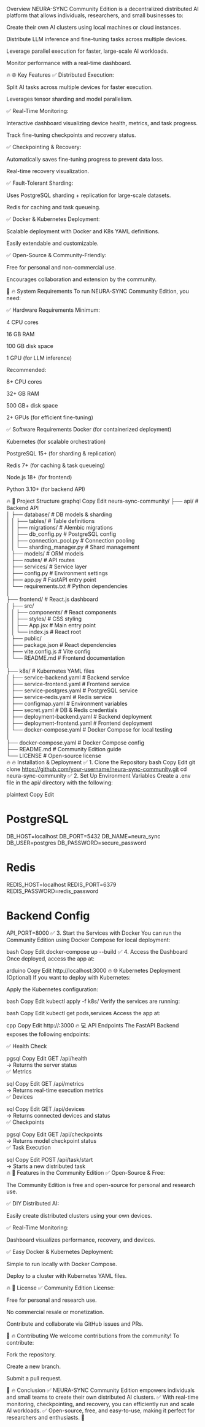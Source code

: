  Overview
NEURA-SYNC Community Edition is a decentralized distributed AI platform that allows individuals, researchers, and small businesses to:

Create their own AI clusters using local machines or cloud instances.

Distribute LLM inference and fine-tuning tasks across multiple devices.

Leverage parallel execution for faster, large-scale AI workloads.

Monitor performance with a real-time dashboard.

🔥 🌐 Key Features
✅ Distributed Execution:

Split AI tasks across multiple devices for faster execution.

Leverages tensor sharding and model parallelism.

✅ Real-Time Monitoring:

Interactive dashboard visualizing device health, metrics, and task progress.

Track fine-tuning checkpoints and recovery status.

✅ Checkpointing & Recovery:

Automatically saves fine-tuning progress to prevent data loss.

Real-time recovery visualization.

✅ Fault-Tolerant Sharding:

Uses PostgreSQL sharding + replication for large-scale datasets.

Redis for caching and task queueing.

✅ Docker & Kubernetes Deployment:

Scalable deployment with Docker and K8s YAML definitions.

Easily extendable and customizable.

✅ Open-Source & Community-Friendly:

Free for personal and non-commercial use.

Encourages collaboration and extension by the community.

🚀 🔥 System Requirements
To run NEURA-SYNC Community Edition, you need:

✅ Hardware Requirements
Minimum:

4 CPU cores

16 GB RAM

100 GB disk space

1 GPU (for LLM inference)

Recommended:

8+ CPU cores

32+ GB RAM

500 GB+ disk space

2+ GPUs (for efficient fine-tuning)

✅ Software Requirements
Docker (for containerized deployment)

Kubernetes (for scalable orchestration)

PostgreSQL 15+ (for sharding & replication)

Redis 7+ (for caching & task queueing)

Node.js 18+ (for frontend)

Python 3.10+ (for backend API)

🔥 📁 Project Structure
graphql
Copy
Edit
neura-sync-community/
├── api/                        # Backend API  
│   ├── database/                # DB models & sharding  
│   │   ├── tables/              # Table definitions  
│   │   ├── migrations/          # Alembic migrations  
│   │   ├── db_config.py         # PostgreSQL config  
│   │   ├── connection_pool.py   # Connection pooling  
│   │   └── sharding_manager.py  # Shard management  
│   ├── models/                  # ORM models  
│   ├── routes/                  # API routes  
│   ├── services/                # Service layer  
│   ├── config.py                # Environment settings  
│   ├── app.py                   # FastAPI entry point  
│   └── requirements.txt         # Python dependencies  
│  
├── frontend/                    # React.js dashboard  
│   ├── src/                     
│   │   ├── components/          # React components  
│   │   ├── styles/              # CSS styling  
│   │   ├── App.jsx              # Main entry point  
│   │   └── index.js             # React root  
│   ├── public/                  
│   ├── package.json             # React dependencies  
│   ├── vite.config.js           # Vite config  
│   └── README.md                # Frontend documentation  
│  
├── k8s/                         # Kubernetes YAML files  
│   ├── service-backend.yaml     # Backend service  
│   ├── service-frontend.yaml    # Frontend service  
│   ├── service-postgres.yaml    # PostgreSQL service  
│   ├── service-redis.yaml       # Redis service  
│   ├── configmap.yaml           # Environment variables  
│   ├── secret.yaml              # DB & Redis credentials  
│   ├── deployment-backend.yaml  # Backend deployment  
│   ├── deployment-frontend.yaml # Frontend deployment  
│   └── docker-compose.yaml      # Docker Compose for local testing  
│  
├── docker-compose.yaml          # Docker Compose config  
├── README.md                    # Community Edition guide  
└── LICENSE                      # Open-source license  
🔥 🔥 Installation & Deployment
✅ 1. Clone the Repository
bash
Copy
Edit
git clone https://github.com/your-username/neura-sync-community.git
cd neura-sync-community
✅ 2. Set Up Environment Variables
Create a .env file in the api/ directory with the following:

plaintext
Copy
Edit
# PostgreSQL
DB_HOST=localhost
DB_PORT=5432
DB_NAME=neura_sync
DB_USER=postgres
DB_PASSWORD=secure_password

# Redis
REDIS_HOST=localhost
REDIS_PORT=6379
REDIS_PASSWORD=redis_password

# Backend Config
API_PORT=8000
✅ 3. Start the Services with Docker
You can run the Community Edition using Docker Compose for local deployment:

bash
Copy
Edit
docker-compose up --build
✅ 4. Access the Dashboard
Once deployed, access the app at:

arduino
Copy
Edit
http://localhost:3000
🔥 🌐 Kubernetes Deployment (Optional)
If you want to deploy with Kubernetes:

Apply the Kubernetes configuration:

bash
Copy
Edit
kubectl apply -f k8s/
Verify the services are running:

bash
Copy
Edit
kubectl get pods,services
Access the app at:

cpp
Copy
Edit
http://<your-cluster-ip>:3000
🔥 💻 API Endpoints
The FastAPI Backend exposes the following endpoints:

✅ Health Check

pgsql
Copy
Edit
GET /api/health  
→ Returns the server status  
✅ Metrics

sql
Copy
Edit
GET /api/metrics  
→ Returns real-time execution metrics  
✅ Devices

sql
Copy
Edit
GET /api/devices  
→ Returns connected devices and status  
✅ Checkpoints

pgsql
Copy
Edit
GET /api/checkpoints  
→ Returns model checkpoint status  
✅ Task Execution

sql
Copy
Edit
POST /api/task/start  
→ Starts a new distributed task  
🔥 🎯 Features in the Community Edition
✅ Open-Source & Free:

The Community Edition is free and open-source for personal and research use.

✅ DIY Distributed AI:

Easily create distributed clusters using your own devices.

✅ Real-Time Monitoring:

Dashboard visualizes performance, recovery, and devices.

✅ Easy Docker & Kubernetes Deployment:

Simple to run locally with Docker Compose.

Deploy to a cluster with Kubernetes YAML files.

🔥 📄 License
✅ Community Edition License:

Free for personal and research use.

No commercial resale or monetization.

Contribute and collaborate via GitHub issues and PRs.

🚀 🔥 Contributing
We welcome contributions from the community!
To contribute:

Fork the repository.

Create a new branch.

Submit a pull request.

🚀 🔥 Conclusion
✅ NEURA-SYNC Community Edition empowers individuals and small teams to create their own distributed AI clusters.
✅ With real-time monitoring, checkpointing, and recovery, you can efficiently run and scale AI workloads.
✅ Open-source, free, and easy-to-use, making it perfect for researchers and enthusiasts. 🚀